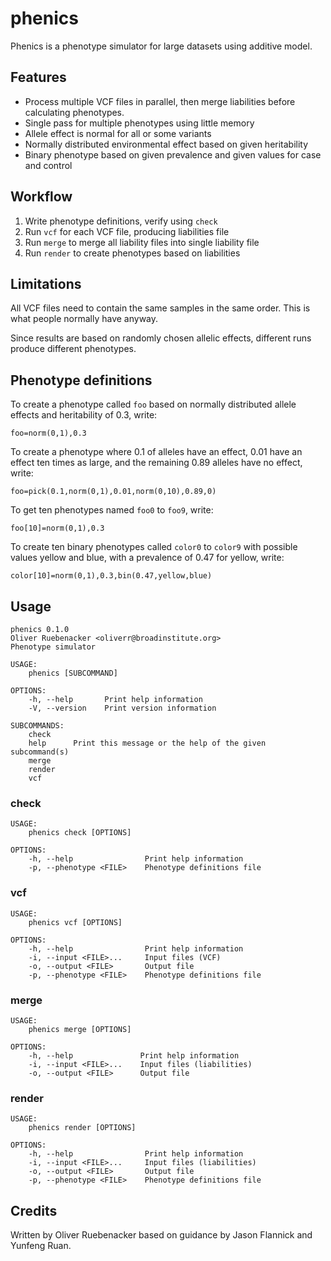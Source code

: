 # phenics
Phenics is a phenotype simulator for large datasets using additive model.

## Features

* Process multiple VCF files in parallel, then merge liabilities before 
calculating phenotypes.
* Single pass for multiple phenotypes using little memory
* Allele effect is normal for all or some variants
* Normally distributed environmental effect based on given heritability
* Binary phenotype based on given prevalence and given values for case and control

## Workflow

1. Write phenotype definitions, verify using `check`
2. Run `vcf` for each VCF file, producing liabilities file
3. Run `merge` to merge all liability files into single liability file
4. Run `render` to create phenotypes based on liabilities

## Limitations

All VCF files need to contain the same samples in the same order.
This is what people normally have anyway.

Since results are based on randomly chosen allelic effects, different
runs produce different phenotypes.

## Phenotype definitions

To create a phenotype called `foo` based on normally distributed allele effects
and heritability of 0.3, write:

```
foo=norm(0,1),0.3
```

To create a phenotype where 0.1 of alleles have an effect, 0.01 have an effect
ten times as large, and the remaining 0.89 alleles have no effect, write:

```
foo=pick(0.1,norm(0,1),0.01,norm(0,10),0.89,0)
```

To get ten phenotypes named `foo0` to `foo9`, write:

```
foo[10]=norm(0,1),0.3
```

To create ten binary phenotypes called `color0` to `color9` with possible
values yellow and blue, with a prevalence of 0.47 for yellow, write:

```
color[10]=norm(0,1),0.3,bin(0.47,yellow,blue)
```

## Usage

```
phenics 0.1.0
Oliver Ruebenacker <oliverr@broadinstitute.org>
Phenotype simulator

USAGE:
    phenics [SUBCOMMAND]

OPTIONS:
    -h, --help       Print help information
    -V, --version    Print version information

SUBCOMMANDS:
    check
    help      Print this message or the help of the given subcommand(s)
    merge
    render
    vcf
```

### check

```
USAGE:
    phenics check [OPTIONS]

OPTIONS:
    -h, --help                Print help information
    -p, --phenotype <FILE>    Phenotype definitions file
```

### vcf

```
USAGE:
    phenics vcf [OPTIONS]

OPTIONS:
    -h, --help                Print help information
    -i, --input <FILE>...     Input files (VCF)
    -o, --output <FILE>       Output file
    -p, --phenotype <FILE>    Phenotype definitions file
```

### merge

```
USAGE:
    phenics merge [OPTIONS]

OPTIONS:
    -h, --help               Print help information
    -i, --input <FILE>...    Input files (liabilities)
    -o, --output <FILE>      Output file
```

### render

```
USAGE:
    phenics render [OPTIONS]

OPTIONS:
    -h, --help                Print help information
    -i, --input <FILE>...     Input files (liabilities)
    -o, --output <FILE>       Output file
    -p, --phenotype <FILE>    Phenotype definitions file
```

## Credits

Written by Oliver Ruebenacker based on guidance by Jason Flannick and 
Yunfeng Ruan.